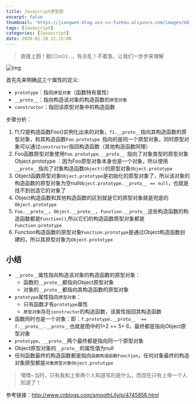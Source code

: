 ```yaml
---
title: Javascript原型链
excerpt: false
thumbnail: 'https://jiangwen-blog.oss-cn-fuzhou.aliyuncs.com/images/dd3e880811ebb6e017c2d2eca2.webp'
tags: [Javascript]
categories: [Javascript]
date: 2020-02-28 12:15:00
---
```

> 直接上图！额(⊙o⊙)…，有点乱！不着急，让我们一步步来理解

![img](https://i.loli.net/2019/05/16/5cdd315c45bc895052.png)

首先先来明确这三个属性的定义:

- `prototype`：指向`原型对象`（函数特有属性）
- `__proto__`：指向构造该对象的构造函数的`原型对象`
- `constructor`：指回该原型对象中的构造函数

步骤分析：

1. f1,f2是构造函数Foo()实例化出来的对象，`f1.__proto__`指向其构造函数的原型对象，和其构造函数`Foo.prototype `指向的是同一个原型对象，同时原型对象可以通过`constructor`指回构造函数（其他构造函数同理）
2. Foo函数原型对象使用`Foo.prototype.__proto__ `指向了对象类型的原型对象Object.prototype ：因为Foo原型对象本身也是一个对象，所以使用`__proto__`指向了对象构造函数`Object()`的原型对象`Object.prototype`
3. Object函数原型对象`Object.prototype`是初始化的原型对象了，所以该对象的构造函数的原型对象为空null`Object.prototype.__proto__ == null`，也就是找不到创造它的对象了
4. Object构造函数和其他构造函数的区别就是它的原型对象就是兜底的`Object.prototype`
5. `Foo.__proto__`、`Object.__proto__`、`Function.__proto__`这些构造函数的构造函数都是`Function()`,所以它们的构造函数原型对象都是`Function.prototype`
6. Function构造函数的原型对象`Function.prototype`是通过Object构造函数创建的，所以其原型对象为`Object.prototype`



## 小结

- `__proto__`属性指向构造该对象的构造函数的原型对象：
  - 函数的`__proto__`都指向Object原型对象
  - 对象的`__proto__`都指向其构造函数的原型对象
- `prototype`属性指向`原型对象`：
  - 只有函数才有`prototype`属性
  - `原型对象`存在`constructor`的构造函数，该属性指回其构造函数
- 函数同时也是一个对象：即：`f.prototype.__proto__  == f.__proto__.__proto__`也就是图中的1+2 == 5+ 6，最终都是指向Object原型对象
- `prototype`、`__proto__`两个最终都是指向同一个原型对象
- Object原型对象的`__proto__`的属性值为null
- 任何函数最终的构造函数都是指向`函数构造函数Function`，任何对象最终的构造对象原型都是`对象原型对象Object.protutype`

> 嘿嘿~当时，只有我和上帝两个人知道写的是什么，而现在只有上帝一个人知道了！



参考链接：http://www.cnblogs.com/smoothLily/p/4745856.html